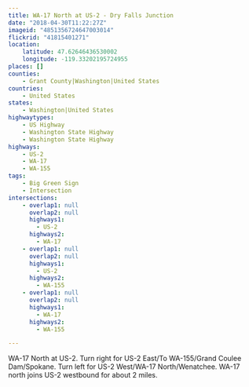 ```yaml
---
title: WA-17 North at US-2 - Dry Falls Junction
date: "2018-04-30T11:22:27Z"
imageid: "4851356724647003014"
flickrid: "41815401271"
location:
    latitude: 47.62646436530002
    longitude: -119.33202195724955
places: []
counties:
    - Grant County|Washington|United States
countries:
    - United States
states:
    - Washington|United States
highwaytypes:
    - US Highway
    - Washington State Highway
    - Washington State Highway
highways:
    - US-2
    - WA-17
    - WA-155
tags:
    - Big Green Sign
    - Intersection
intersections:
    - overlap1: null
      overlap2: null
      highways1:
        - US-2
      highways2:
        - WA-17
    - overlap1: null
      overlap2: null
      highways1:
        - US-2
      highways2:
        - WA-155
    - overlap1: null
      overlap2: null
      highways1:
        - WA-17
      highways2:
        - WA-155

---
```

WA-17 North at US-2.   Turn right for US-2 East/To WA-155/Grand Coulee Dam/Spokane.  Turn left for US-2 West/WA-17 North/Wenatchee.  WA-17 north joins US-2 westbound for about 2 miles.